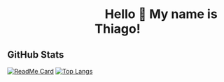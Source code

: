 
<center>
<h1>&nbsp;&nbsp;&nbsp;&nbsp;&nbsp;&nbsp;&nbsp;&nbsp;&nbsp;&nbsp;&nbsp;&nbsp;&nbsp;&nbsp;&nbsp;&nbsp;&nbsp;&nbsp;&nbsp;&nbsp;&nbsp;&nbsp;&nbsp;&nbsp;&nbsp;&nbsp;&nbsp;&nbsp;&nbsp;&nbsp;Hello 👋 My name is Thiago!</h1>
</center>

<h2>GitHub Stats</h2>

[![ReadMe Card](https://github-readme-stats.vercel.app/api?username=thiagoneves2&show_icons=true&theme=dark)](#) [![Top Langs](https://github-readme-stats.vercel.app/api/top-langs/?username=anuraghazra&layout=compact&theme=dark)](#) 


<!--
**Thiaguinho27/Thiaguinho27** is a ✨ _special_ ✨ repository because its `README.md` (this file) appears on your GitHub profile.

Here are some ideas to get you started:

- 🔭 I’m currently working on ...
- 🌱 I’m currently learning ...
- 👯 I’m looking to collaborate on ...
- 🤔 I’m looking for help with ...
- 💬 Ask me about ...
- 📫 How to reach me: ...
- 😄 Pronouns: ...
- ⚡ Fun fact: ...
-->
